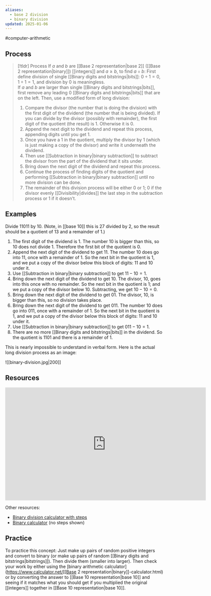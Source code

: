 ```yaml
---
aliases:
  - base 2 division
  - binary division
updated: 2025-01-06
---
```


#computer-arithmetic 
## Process 

> [!tldr] Process
>   If $a$ and $b$ are [[Base 2 representation|base 2]] ([[Base 2 representation|binary]]) [[integers]] and $a \geq b$, to find $a \div b$:
>   First define division of single [[Binary digits and bitstrings|bits]]: $0 \div 1 = 0$, $1 \div 1 = 1$, and division by $0$ is meaningless.  
>   If $a$ and $b$ are larger than single [[Binary digits and bitstrings|bits]], first remove any leading $0$ [[Binary digits and bitstrings|bits]] that are on the left. Then, use a modified form of long division: 
> 1. Compare the divisor (the number that is doing the division) with the first digit of the dividend (the number that is being divided). If you can divide by the divisor (possibly with remainder), the first digit of the quotient (the result) is $1$. Otherwise it is $0$. 
> 2. Append the next digit to the dividend and repeat this process, appending digits until you get $1$. 
> 3. Once you have a $1$ in the quotient, multiply the divisor by $1$ (which is just making a copy of the divisor) and write it underneath the dividend. 
> 4. Then use [[Subtraction in binary|binary subtraction]] to subtract the divisor from the part of the dividend that it sits under. 
> 5. Bring down the next digit of the dividend and repeat this process. 
> 6. Continue the process of finding digits of the quotient and performing [[Subtraction in binary|binary subtraction]] until no more division can be done. 
> 7. The remainder of this division process will be either $0$ or $1$; $0$ if the divisor evenly [[Divisibility|divides]] the last step in the subtraction process or $1$ if it doesn't. 

## Examples 

Divide $11011$ by $10$. (Note, in [[base 10]] this is $27$ divided by $2$, so the result should be a quotient of $13$ and a remainder of $1$.)
1. The first digit of the dividend is $1$. The number $10$ is bigger than this, so $10$ does not divide $1$. Therefore the first bit of the quotient is $0$. 
2. Append the next digit of the dividend to get $11$. The number $10$ does go into $11$, once with a remainder of $1$. So the next bit in the quotient is $1$, and we put a copy of the divisor below this block of digits: $11$ and $10$ under it. 
3. Use [[Subtraction in binary|binary subtraction]] to get $11 - 10 = 1$. 
4. Bring down the next digit of the dividend to get $10$. The divisor, $10$, goes into this once with no remainder. So the next bit in the quotient is $1$; and we put a copy of the divisor below $10$. Subtracting, we get $10 - 10 = 0$. 
5. Bring down the next digit of the dividend to get $01$. The divisor, $10$, is bigger than this, so no division takes place. 
6. Bring down the next digit of the dividend to get $011$. The number $10$ does go into $011$, once with a remainder of $1$. So the next bit in the quotient is $1$, and we put a copy of the divisor below this block of digits: $11$ and $10$ under it.  
7. Use [[Subtraction in binary|binary subtraction]] to get $011 - 10 = 1$. 
8. There are no more [[Binary digits and bitstrings|bits]] in the dividend. So the quotient is $1101$ and there is a remainder of $1$. 

This is nearly impossible to understand in verbal form. Here is the actual long division process as an image: 

![[binary-division.jpg|200]]
## Resources 
<iframe title="vimeo-player" src="https://player.vimeo.com/video/581300654?h=af558ca917" width="640" height="360" frameborder="0"    allowfullscreen></iframe>

Other resources: 
- [Binary division calculator with steps](https://madformath.com/calculators/digital-systems/binary-arithmetic/binary-division-calculator-with-steps/binary-division-calculator-with-steps)
- [Binary calculator](https://www.calculator.net/binary-calculator.html) (no steps shown)

## Practice 

To practice this concept: Just make up pairs of random positive integers and convert to binary (or make up pairs of random [[Binary digits and bitstrings|bitstrings]]). Then divide them (smaller into larger). Then check your work by either using the [binary arithmetic calculator](https://www.calculator.net/[[Base 2 representation|binary]]-calculator.html) or by converting the answer to [[Base 10 representation|base 10]] and seeing if it matches what you should get if you multiplied the original [[integers]] together in [[Base 10 representation|base 10]]. 